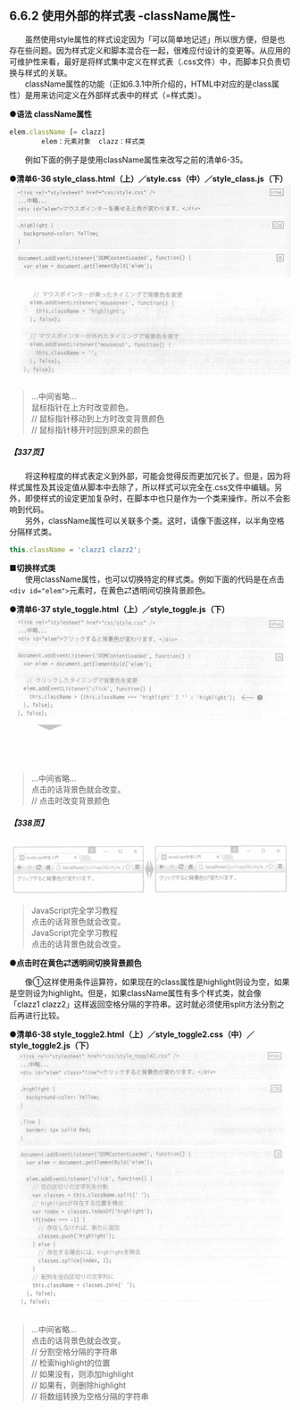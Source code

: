 ## 6.6.2 使用外部的样式表 -className属性-
&emsp;&emsp;虽然使用style属性的样式设定因为「可以简单地记述」所以很方便，但是也存在些问题。因为样式定义和脚本混合在一起，很难应付设计的变更等。从应用的可维护性来看，最好是将样式集中定义在样式表（.css文件）中，而脚本只负责切换与样式的关联。<br>
&emsp;&emsp;className属性的功能（正如6.3.1中所介绍的，HTML中对应的是class属性）是用来访问定义在外部样式表中的样式（=样式类）。

**●语法 className属性**
```javascript
elem.className [= clazz]
        elem：元素对象  clazz：样式类
```
&emsp;&emsp;例如下面的例子是使用className属性来改写之前的清单6-35。

**●清单6-36 style_class.html（上）／style.css（中）／style_class.js（下）**
![image](../../images/c6/スクリーンショット&#32;2019-04-04&#32;午後9.51.26.png)
![image](../../images/c6/スクリーンショット&#32;2019-04-04&#32;午後9.51.39.png)
> ...中间省略...  
> 鼠标指针在上方时改变颜色。  
> // 鼠标指针移动到上方时改变背景颜色  
> // 鼠标指针移开时回到原来的颜色  

##### 【337页】
&emsp;&emsp;将这种程度的样式表定义到外部，可能会觉得反而更加冗长了。但是，因为将样式属性及其设定值从脚本中去除了，所以样式可以完全在.css文件中编辑。另外，即使样式的设定更加复杂时，在脚本中也只是作为一个类来操作，所以不会影响到代码。<br>
&emsp;&emsp;另外，className属性可以关联多个类。这时，请像下面这样，以半角空格分隔样式类。
```javascript
this.className = 'clazz1 clazz2';
```

**■切换样式类**<br>
&emsp;&emsp;使用className属性，也可以切换特定的样式类。例如下面的代码是在点击`<div id="elem">`元素时，在黄色⇄透明间切换背景颜色。

**●清单6-37 style_toggle.html（上）／style_toggle.js（下）**
![image](../../images/c6/スクリーンショット&#32;2019-04-05&#32;午後3.59.35.png)
> ...中间省略...  
> 点击的话背景色就会改变。  
> // 点击时改变背景颜色

##### 【338页】
![image](../../images/c6/スクリーンショット&#32;2019-04-05&#32;午後4.25.57.png)
> JavaScript完全学习教程  
> 点击的话背景色就会改变。  
> JavaScript完全学习教程  
> 点击的话背景色就会改变。  

**●点击时在黄色⇄透明间切换背景颜色**

&emsp;&emsp;像①这样使用条件运算符，如果现在的class属性是highlight则设为空，如果是空则设为highlight。但是，如果className属性有多个样式类，就会像「clazz1 clazz2」这样返回空格分隔的字符串。这时就必须使用split方法分割之后再进行比较。

**●清单6-38 style_toggle2.html（上）／style_toggle2.css（中）／style_toggle2.js（下）**
![image](../../images/c6/スクリーンショット&#32;2019-04-05&#32;午後9.18.26.png)
> ...中间省略...  
> 点击的话背景色就会改变。  
> // 分割空格分隔的字符串  
> // 检索highlight的位置  
> // 如果没有，则添加highlight      
> // 如果有，则删除highlight  
> // 将数组转换为空格分隔的字符串

